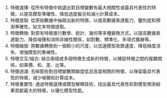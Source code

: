 1. 特徵選擇: 從所有特徵中挑選出對目標變數有最大相關性或最具代表性的特徵，以提高模型準確性、降低過度擬合和減小計算成本。
2. 特徵提取: 從原始數據中抽取出新的特徵，以提高數據表達能力、鑒別度和預測準確性，如文本特徵提取。
3. 特徵轉換: 對原有特徵進行數學、統計、幾何等多種變換方式，以提高數據表達能力、降低噪聲和消除非線性關係，如對數、標準化、多項式擴展等。
4. 特徵縮放: 將數據轉換到一個較小的尺度，以加速模型收斂速度、降低梯度消失、增強模型的魯棒性。
5. 特徵交互/組合: 結合兩個或多個特徵生成新的特徵，以捕捉特徵之間的複雜關係，如乘積、和、差、比等。
6. 特徵過濾: 去掉那些對目標變數關聯度低且高度相關的特徵，以保留最具代表性的特徵，減少噪聲和計算成本。
7. 特徵重要性: 通過特徵選擇或模型解釋技術，找出最具代表性和對模型預測結果貢獻最大的特徵，以優化模型性能。